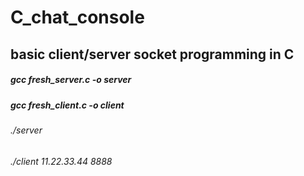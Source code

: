 # C_chat_console
## basic client/server socket programming in C
##### gcc fresh_server.c -o server
##### gcc fresh_client.c -o client

###### ./server 
###### ./client 11.22.33.44 8888


